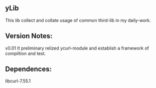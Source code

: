 yLib
----------
This lib collect and collate usage of common third-lib in my daily-work.



Version Notes:
----------
v0.01
It preliminary relized ycurl-module and establish a framework of compiltion and test.



Dependences:
----------
libcurl-7.55.1
